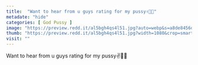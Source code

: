```yaml
---
title:  "Want to hear from u guys rating for my pussy✌️🤪😊"
metadate: "hide"
categories: [ God Pussy ]
image: "https://preview.redd.it/al5bgh4qs4l51.jpg?auto=webp&s=a8de8456de1b137060671e50774cb755ce0ef6f5"
thumb: "https://preview.redd.it/al5bgh4qs4l51.jpg?width=1080&crop=smart&auto=webp&s=4a1ddd8b64ca545ecec31d0b1ba51af7e3cb24a9"
visit: ""
---
```

Want to hear from u guys rating for my pussy✌️🤪😊
